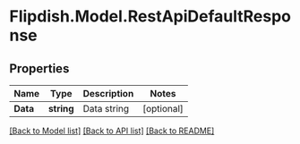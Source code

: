 # Flipdish.Model.RestApiDefaultResponse
## Properties

Name | Type | Description | Notes
------------ | ------------- | ------------- | -------------
**Data** | **string** | Data string | [optional] 

[[Back to Model list]](../README.md#documentation-for-models) [[Back to API list]](../README.md#documentation-for-api-endpoints) [[Back to README]](../README.md)

